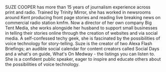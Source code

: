 SUZE COOPER has more than 15 years of journalism experience
across print and radio. Trained by Trinity Mirror, she has
worked in newsrooms around Kent producing front page stories and
reading live breaking news on commercial radio station kmfm. Now
a director of her own company Big Tent Media, she works
alongside her husband to support small businesses in telling
their stories online through the creation of websites and via
social media. A self-confessed techy geek, she is fascinated by
the possibilities of voice technology for story-telling. Suze is
the creator of two Alexa Flash Briefings; an audible social
calendar for content creators called Social Days and a what's on
guide, What's On Medway - the listings you can listen to. She is
a confident public speaker, eager to inspire and educate others
about the possibilities of voice technology.
